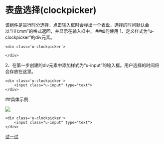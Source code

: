 # 表盘选择(clockpicker)
该组件是进行时分选择，点击输入框时会弹出一个表盘，选择的时间默认会以“HH:mm”的格式返回，并显示在输入框中。
##如何使用
1、定义样式为“u-clockpicker”的div元素。
	
	<div class='u-clockpicker'>
        
    </div>
2、在第一步创建的div元素中添加样式为“u-input”的输入框。用户选择的时间将会存放在这里。

	<div class='u-clockpicker'>
        <input class="u-input" type="text">
    </div>

##具体示例

![](img/clockpicker.png) 

	<div class='u-clockpicker'>
        <input class="u-input" type="text">
    </div>



[试一试](http://iuap.yonyou.com/fe/demo/#/demos/ui/clockpicker "试一试")